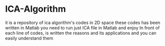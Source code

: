 # ICA-Algorithm
it is a repository of ica algorithm's codes in 2D space
these codes has been written in Matlab
you need to run just ICA file in Matlab and enjoy
In front of each line of codes, is written the reasons and its applications and you can easily understand them
